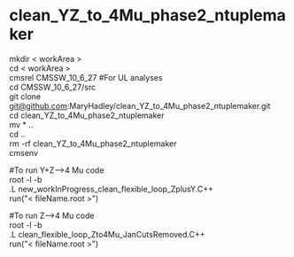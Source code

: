 # clean_YZ_to_4Mu_phase2_ntuplemaker

mkdir < workArea >    
cd < workArea >  
cmsrel CMSSW_10_6_27 #For UL analyses  
cd CMSSW_10_6_27/src  
git clone git@github.com:MaryHadley/clean_YZ_to_4Mu_phase2_ntuplemaker.git  
cd clean_YZ_to_4Mu_phase2_ntuplemaker  
mv * ..  
cd ..  
rm -rf clean_YZ_to_4Mu_phase2_ntuplemaker  
cmsenv

#To run Y+Z-->4 Mu code  
root -l -b  
.L new_workInProgress_clean_flexible_loop_ZplusY.C++   
run("< fileName.root >")   

#To run Z-->4 Mu code   
root -l -b  
.L clean_flexible_loop_Zto4Mu_JanCutsRemoved.C++   
run("< fileName.root >")

